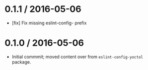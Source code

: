 0.1.1 / 2016-05-06
==================
 - [fix] Fix missing eslint-config- prefix

0.1.0 / 2016-05-06
==================
 - Initial commmit; moved content over from `eslint-config-yoctol` package.
